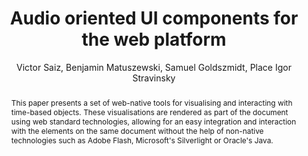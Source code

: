 --- 
  title: "Audio oriented UI components for the web platform" 
  abstract: "This paper presents a set of web-native tools for visualising and interacting with time-based objects. These visualisations are rendered as part of the document using web standard technologies, allowing for an easy integration and interaction with the elements on the same document without the help of non-native technologies such as Adobe Flash, Microsoft's Silverlight or Oracle's Java." 
  address: "Paris" 
  author: "Victor Saiz, Benjamin Matuszewski, Samuel Goldszmidt, Place Igor Stravinsky" 
  booktitle: "Proceedings of the International Web Audio Conference" 
  editor: "Samuel Goldszmidt, Norbert Schnell, Victor Saiz, Benjamin Matuszewski" 
  month: "Proceedings of the International Web Audio Conference"
  pages: "1--5" 
  publisher: "IRCAM" 
  series: "WAC '15"
  type: "Paper"  
  year: "2015" 
  id: "2015_27" 
  tags: year2015 
  pdflink: /_data/papers/pdf/2015/2015_27.pdf
  ISSN: 2663-5844
---